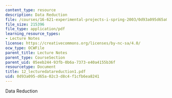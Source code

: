 ```yaml
---
content_type: resource
description: Data Reduction
file: /courses/16-621-experimental-projects-i-spring-2003/0d93a095d65a02c3d8c4f1cfb6ea8241_12_lecturedatareduction1.pdf
file_size: 215396
file_type: application/pdf
learning_resource_types:
- Lecture Notes
license: https://creativecommons.org/licenses/by-nc-sa/4.0/
ocw_type: OCWFile
parent_title: Lecture Notes
parent_type: CourseSection
parent_uid: 05eeb244-93fb-0b6a-7373-e40a4155b36f
resourcetype: Document
title: 12_lecturedatareduction1.pdf
uid: 0d93a095-d65a-02c3-d8c4-f1cfb6ea8241
---
```

Data Reduction